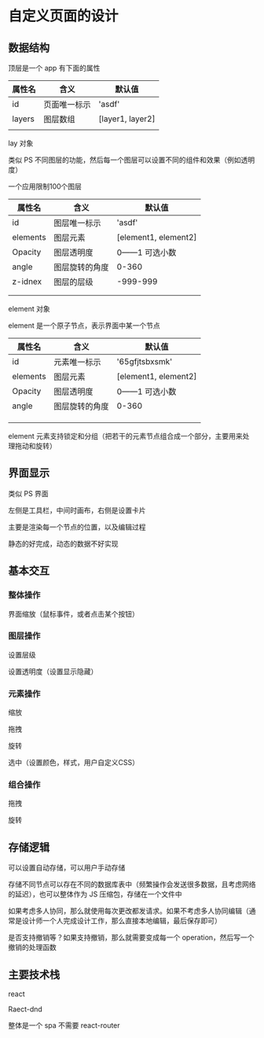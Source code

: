 # 自定义页面的设计

## 数据结构

顶层是一个 app 有下面的属性

| 属性名 | 含义         | 默认值           |
| ------ | ------------ | ---------------- |
| id     | 页面唯一标示 | 'asdf'           |
| layers | 图层数组     | [layer1, layer2] |
|        |              |                  |

lay 对象

类似 PS 不同图层的功能，然后每一个图层可以设置不同的组件和效果（例如透明度）

一个应用限制100个图层

| 属性名 | 含义         | 默认值           |
| ------ | ------------ | ---------------- |
| id     | 图层唯一标示 | 'asdf'           |
| elements | 图层元素     | [element1, element2] |
| Opacity | 图层透明度 | 0——1 可选小数 |
| angle | 图层旋转的角度 | 0-360 |
| z-idnex | 图层的层级 | -999-999 |
|  |  |  |
|  |  |  |

element 对象

element 是一个原子节点，表示界面中某一个节点


| 属性名 | 含义         | 默认值           |
| ------ | ------------ | ---------------- |
| id     | 元素唯一标示 | '65gfjtsbxsmk' |
| elements | 图层元素     | [element1, element2] |
| Opacity | 图层透明度 | 0——1 可选小数 |
| angle | 图层旋转的角度 | 0-360 |
|  |  |  |
|  |  |  |
|  |  |  |



element 元素支持锁定和分组（把若干的元素节点组合成一个部分，主要用来处理拖动和旋转）








## 界面显示

类似 PS 界面

左侧是工具栏，中间时画布，右侧是设置卡片

主要是渲染每一个节点的位置，以及编辑过程

静态的好完成，动态的数据不好实现



## 基本交互

### 整体操作

界面缩放（鼠标事件，或者点击某个按钮）

### 图层操作

设置层级

设置透明度（设置显示隐藏）

### 元素操作

缩放

拖拽

旋转

选中（设置颜色，样式，用户自定义CSS）

### 组合操作

拖拽

旋转



## 存储逻辑

可以设置自动存储，可以用户手动存储

存储不同节点可以存在不同的数据库表中（频繁操作会发送很多数据，且考虑网络的延迟），也可以整体作为 JS 压缩包，存储在一个文件中

如果考虑多人协同，那么就使用每次更改都发请求。如果不考虑多人协同编辑（通常是设计师一个人完成设计工作，那么直接本地编辑，最后保存即可）

是否支持撤销等？如果支持撤销，那么就需要变成每一个 operation，然后写一个撤销的处理函数





## 主要技术栈

react

Raect-dnd

整体是一个 spa 不需要 react-router



